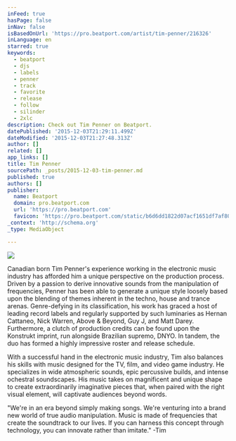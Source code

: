 ```yaml
---
inFeed: true
hasPage: false
inNav: false
isBasedOnUrl: 'https://pro.beatport.com/artist/tim-penner/216326'
inLanguage: en
starred: true
keywords:
  - beatport
  - djs
  - labels
  - penner
  - track
  - favorite
  - release
  - follow
  - silinder
  - 2xlc
description: Check out Tim Penner on Beatport.
datePublished: '2015-12-03T21:29:11.499Z'
dateModified: '2015-12-03T21:27:48.313Z'
author: []
related: []
app_links: []
title: Tim Penner
sourcePath: _posts/2015-12-03-tim-penner.md
published: true
authors: []
publisher:
  name: Beatport
  domain: pro.beatport.com
  url: 'https://pro.beatport.com'
  favicon: 'https://pro.beatport.com/static/b6d6dd1822d07acf1651df7af80ced311eebbbf5/images/favicon-16x16.png'
_context: 'http://schema.org'
_type: MediaObject

---
```

![](https://the-grid-user-content.s3-us-west-2.amazonaws.com/23806c8b-a60b-4a96-bb07-1520bc57e0ac.jpg)

Canadian born Tim Penner's experience working in the electronic music industry has afforded him a unique perspective on the production process. Driven by a passion to derive innovative sounds from the manipulation of frequencies, Penner has been able to generate a unique style loosely based upon the blending of themes inherent in the techno, house and trance arenas. Genre-defying in its classification, his work has graced a host of leading record labels and regularly supported by such luminaries as Hernan Cattaneo, Nick Warren, Above & Beyond, Guy J, and Matt Darey. Furthermore, a clutch of production credits can be found upon the Konstrukt imprint, run alongside Brazilian supremo, DNYO. In tandem, the duo has formed a highly impressive roster and release schedule.

​With a successful hand in the electronic music industry, Tim also balances his skills with music designed for the TV, film, and video game industry. He specializes in wide atmospheric sounds, epic percussive builds, and intense ochestral soundscapes. His music takes on magnificent and unique shape to create extraordinarily imaginative pieces that, when paired with the right visual element, will captivate audiences beyond words.

"We're in an era beyond simply making songs. We're venturing into a brand new world of true audio manipulation. Music is made of frequencies that create the soundtrack to our lives. If you can harness this concept through technology, you can innovate rather than imitate." -Tim
